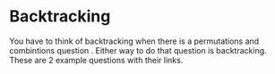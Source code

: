 # Backtracking


You have to think of backtracking when there is a permutations and combintions question . Either way to do that question is backtracking. 
These are 2 example questions with their links. 

